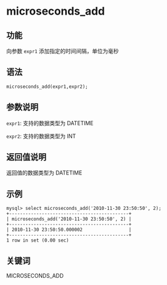 # microseconds_add

## 功能

向参数 `expr1` 添加指定的时间间隔，单位为毫秒

## 语法

```Haskell
microseconds_add(expr1,expr2);
```

## 参数说明

`expr1`: 支持的数据类型为 DATETIME

`expr2`: 支持的数据类型为 INT

## 返回值说明

返回值的数据类型为 DATETIME

## 示例

```Plain Text
mysql> select microseconds_add('2010-11-30 23:50:50', 2);
+--------------------------------------------+
| microseconds_add('2010-11-30 23:50:50', 2) |
+--------------------------------------------+
| 2010-11-30 23:50:50.000002                 |
+--------------------------------------------+
1 row in set (0.00 sec)
```

## 关键词

MICROSECONDS_ADD
